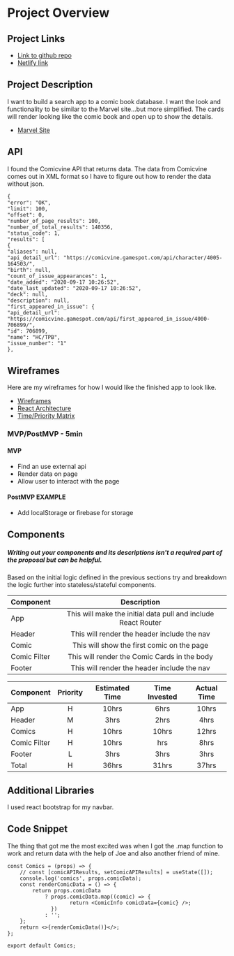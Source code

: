 # Project Overview

## Project Links

- [Link to github repo](https://github.com/jb0nd87/Project-2---Comic-Book-App)
- [Netlify link](https://comic-search.netlify.app)

## Project Description

I want to build a search app to a comic book database. I want the look and functionality to be similar to the Marvel site...but more simplified. The cards will render looking like the comic book and open up to show the details.

- [Marvel Site](https://www.marvel.com/comics?&options%5Boffset%5D=0&totalcount=12)

## API

I found the Comicvine API that returns data. The data from Comicvine comes out in XML format so I have to figure out how to render the data without json.

```
{
"error": "OK",
"limit": 100,
"offset": 0,
"number_of_page_results": 100,
"number_of_total_results": 140356,
"status_code": 1,
"results": [
{
"aliases": null,
"api_detail_url": "https://comicvine.gamespot.com/api/character/4005-164503/",
"birth": null,
"count_of_issue_appearances": 1,
"date_added": "2020-09-17 10:26:52",
"date_last_updated": "2020-09-17 10:26:52",
"deck": null,
"description": null,
"first_appeared_in_issue": {
"api_detail_url": "https://comicvine.gamespot.com/api/first_appeared_in_issue/4000-706899/",
"id": 706899,
"name": "HC/TPB",
"issue_number": "1"
},

```

## Wireframes

Here are my wireframes for how I would like the finished app to look like.

- [Wireframes](https://wireframepro.mockflow.com/editor.jsp?editor=on&publicid=M691d78876174be864032a631e0b2cf761601641559109&perm=Create&projectid=Mdff3e867f4589556f14f364e92015cab1601641751834&ptitle=Comic%20app&bgcolor=white&category=Ma075999a4338333eed91b3af8ac6507f1583824829811&store=yes#/page/d9f1e7c5497746d8a0d668bedde05334)
- [React Architecture](https://res.cloudinary.com/dv01780vo/image/upload/v1601909000/IMG_20201005_074121_ybsc74.jpg)
- [Time/Priority Matrix](https://res.cloudinary.com/dv01780vo/image/upload/v1601908425/IMG_20201005_073126_tyfz1o.jpg)

### MVP/PostMVP - 5min

<!-- The functionality will then be divided into two separate lists: MPV and PostMVP.  Carefully decided what is placed into your MVP as the client will expect this functionality to be implemented upon project completion.   -->

#### MVP

- Find an use external api
- Render data on page
- Allow user to interact with the page

#### PostMVP EXAMPLE

- Add localStorage or firebase for storage

## Components

##### Writing out your components and its descriptions isn't a required part of the proposal but can be helpful.

Based on the initial logic defined in the previous sections try and breakdown the logic further into stateless/stateful components.

| Component    |                          Description                          |
| ------------ | :-----------------------------------------------------------: |
| App          | This will make the initial data pull and include React Router |
| Header       |          This will render the header include the nav          |
| Comic        |          This will show the first comic on the page           |
| Comic Filter |         This will render the Comic Cards in the body          |
| Footer       |          This will render the header include the nav          |

<!-- Time frames are also key in the development cycle.  You have limited time to code all phases of the game.  Your estimates can then be used to evalute game possibilities based on time needed and the actual time you have before game must be submitted. It's always best to pad the time by a few hours so that you account for the unknown so add and additional hour or two to each component to play it safe. Also, put a gif at the top of your Readme before you pitch, and you'll get a panda prize. -->

| Component    | Priority | Estimated Time | Time Invested | Actual Time |
| ------------ | :------: | :------------: | :-----------: | :---------: |
| App          |    H     |     10hrs      |     6hrs      |    10hrs    |
| Header       |    M     |      3hrs      |     2hrs      |    4hrs     |
| Comics       |    H     |     10hrs      |     10hrs     |    12hrs    |
| Comic Filter |    H     |     10hrs      |      hrs      |    8hrs     |
| Footer       |    L     |      3hrs      |     3hrs      |    3hrs     |
| Total        |    H     |     36hrs      |     31hrs     |    37hrs    |

## Additional Libraries

I used react bootstrap for my navbar.

## Code Snippet

The thing that got me the most excited was when I got the .map function to work and return data with the help of Joe and also another friend of mine.

```
const Comics = (props) => {
	// const [comicAPIResults, setComicAPIResults] = useState([]);
	console.log('comics', props.comicData);
	const renderComicData = () => {
		return props.comicData
			? props.comicData.map((comic) => {
					return <ComicInfo comicData={comic} />;
			  })
			: '';
	};
	return <>{renderComicData()}</>;
};

export default Comics;

```
